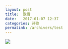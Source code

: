 ```yaml
---
layout: post
title:  致雪
date:   2017-01-07 12:37
categories: 诗歌
permalink: /archivers/test
---
```


![](http://upload-images.jianshu.io/upload_images/1420306-55aed3dd68129f13.jpg?imageMogr2/auto-orient/strip%7CimageView2/2/w/1080/q/50)